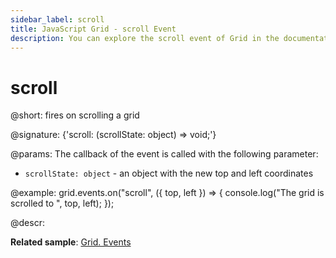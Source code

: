 ```yaml
---
sidebar_label: scroll
title: JavaScript Grid - scroll Event 
description: You can explore the scroll event of Grid in the documentation of the DHTMLX JavaScript UI library. Browse developer guides and API reference, try out code examples and live demos, and download a free 30-day evaluation version of DHTMLX Suite.
---
```


# scroll

@short: fires on scrolling a grid

@signature: {'scroll: (scrollState: object) => void;'}

@params:
The callback of the event is called with the following parameter:

- `scrollState: object` - an object with the new top and left coordinates

@example:
grid.events.on("scroll", ({ top, left }) => {
    console.log("The grid is scrolled to ", top, left);
});

@descr:

**Related sample**: [Grid. Events](https://snippet.dhtmlx.com/9zeyp4ds)
